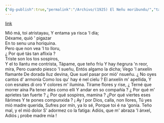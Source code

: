 ```yaml
---
{"dg-publish":true,"permalink":"/Archivo/(1925) El Neñu moribundu/","tags":["#Siglo_20","a1925","central","Francisco_González_Prieto","escrito","Gijón","poema"]}
---
```


[link](https://asturies.com/cavedaynava/moribundu.txt)

Mió má, toi atristayau, 
Y entama ya risca 'l día;  
Déxame, quió ' pigazar  
En to senu una horiquina.  
Pero que non vea 'l to Iloru,  
¿ Por qué tás tan aflixía ?  
Triste son los tos sospiros,  
Y el to llantu me contrista,
Tápame, que teño fríu 
Y hay ñegrura 'n reor, mira, 
Pero cuando piesco 'l sueñu, 
Entós algamo la dicha; 
Vego 'l anxelín flamante 
De dorada lluz devina, 
Que suel pasar por mió' nsueñu. 
¿ No oyes cantos d' armonía 
Como los qu' hay é nel cielu ? 
El anxelín m' apellida, 
Y con esnales di oro 
Y colores m' ilumina. 
Tírame flores y rise, 
¿ Terné que morrer aína 
Pa tener ales como elli 
Y andar en so compañía ? 
¿ Por qué m' aprietes tan fuerte ? 
¿ Por qué sospires, mamina ? 
¿Por qué viertes eses llárimes 
Y te pones compunxida ? 
¡ Ay ! por Dios, calla, non llores, 
Tú yes mió madre querida, 
Sufres por mín, ya lo sé, 
Porque toi é na 'gonía. 
Teño mal, y el mió dolor 
S' adormez co la fatiga: 
Adiós, que m' abraza 'l ánxel, 
Adiós ¡ probe madre mía !